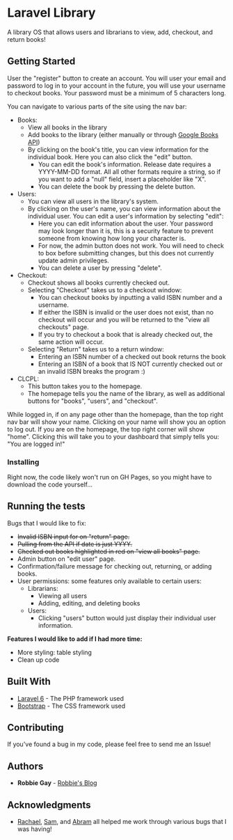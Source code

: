 # Laravel Library

A library OS that allows users and librarians to view, add, checkout, and return books!

## Getting Started

User the "register" button to create an account. You will user your email and password to log in to your account in the future, you will use your username to checkout books. Your password must be a minimum of 5 characters long.

You can navigate to various parts of the site using the nav bar:
- Books:
  - View all books in the library
  - Add books to the library (either manually or through [Google Books API](https://developers.google.com/books))
  - By clicking on the book's title, you can view information for the individual book. Here you can also click the "edit" button.
    - You can edit the book's information. Release date requires a YYYY-MM-DD format. All all other formats require a string, so if you want to add a "null" field, insert a placeholder like "X".
    - You can delete the book by pressing the delete button.
- Users:
  - You can view all users in the library's system.
  - By clicking on the user's name, you can view information about the individual user. You can edit a user's information by selecting "edit":
    - Here you can edit information about the user. Your password may look longer than it is, this is a security feature to prevent someone from knowing how long your character is.
    - For now, the admin button does not work. You will need to check to box before submitting changes, but this does not currently update admin privileges.
    - You can delete a user by pressing "delete".
- Checkout:
  - Checkout shows all books currently checked out.
  - Selecting "Checkout" takes us to a checkout window:
    - You can checkout books by inputting a valid ISBN number and a username. 
    - If either the ISBN is invalid or the user does not exist, than no checkout will occur and you will be returned to the "view all checkouts" page.
    - If you try to checkout a book that is already checked out, the same action will occur.
  - Selecting "Return" takes us to a return window:
    - Entering an ISBN number of a checked out book returns the book
    - Entering an ISBN of a book that IS NOT currently checked out or an invalid ISBN breaks the program :)
- CLCPL:
  - This button takes you to the homepage.
  - The homepage tells you the name of the library, as well as additional buttons for "books", "users", and "checkout".

While logged in, if on any page other than the homepage, than the top right nav bar will show your name. Clicking on your name will show you an option to log out. If you are on the homepage, the top right corner will show "home". Clicking this will take you to your dashboard that simply tells you: "You are logged in!"

### Installing

Right now, the code likely won't run on GH Pages, so you might have to download the code yourself...

## Running the tests

Bugs that I would like to fix:
- ~~Invalid ISBN input for on "return" page.~~
- ~~Pulling from the API if date is just YYYY.~~
- ~~Checked out books highlighted in red on "view all books" page.~~
- Admin button on "edit user" page.
- Confirmation/failure message for checking out, returning, or adding books.
- User permissions: some features only available to certain users:
  - Librarians:
    - Viewing all users
    - Adding, editing, and deleting books
  - Users:
    - Clicking "users" button would just display their individual user information.

**Features I would like to add if I had more time:**
- More styling: table styling
- Clean up code

## Built With

* [Laravel 6](https://laravel.com/) - The PHP framework used
* [Bootstrap](https://getbootstrap.com/) - The CSS framework used

## Contributing

If you've found a bug in my code, please feel free to send me an Issue!

## Authors

* **Robbie Gay** - [Robbie's Blog](https://robbiegay.github.io)

## Acknowledgments

* [Rachael](https://rachyoder.github.io/), [Sam](https://github.com/anchormansam), and [Abram](https://github.com/Wildercat) all helped me work through various bugs that I was having!


